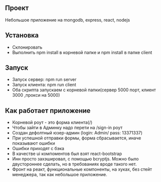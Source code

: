 ## Проект

Небольшое приложение на mongodb, express, react, nodejs

## Установка
- Склонировать
- Выполнить npm install в корневой папке и npm install в папке client


## Запуск
- Запуск сервер: npm run server
- Запуск клиента: npm run client
- Оба скрипта запускаем с корневой папки(сервер 5000 порт, клиент 3000 ,прокси на 5000)

## Как работает приложение
- Корневой роут - это форма клиента(/)
- Чтобы зайти в Админку надо перети на /sign-in роут
- Создан дефолтный юзер-админ (login: Admin/ pass: 13371337)
- При успешной отправки формы, форма сбрасывается, иначе показывают ошибки
- Ошибки приходят с бэка
- В качестве ui компоментов был взят react-bootstrap
- Инн просто захэшировал, с помощью bcryptjs. Можно было двустороннее сделать, но в требованиях вроде такого нет.
- Фронт на реакт, функциональные компоненты, на хуках, без стейт менеджера, так как небольшое приложение.
 
